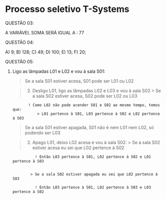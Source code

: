 # Processo seletivo T-Systems

QUESTÃO 03:

A VARIÁVEL SOMA SERÁ IGUAL A : 77

QUESTÃO 04:

A) 9; B) 128; C) 49; D) 100; E) 13; F) 20;

QUESTÃO 05:

1) Ligo as lâmpadas L01 e L02 e vou à sala S01:
    > Se a sala S01 estiver acesa, S01 pode ser L01 ou L02

    > 2) Desligo L01, ligo as lâmpadas L02 e L03 e vou à sala S02
              > Se a sala S02 estiver acesa, S02 pode ser L02 ou L03

              ! Como L02 não pode acender S01 e S02 ao mesmo tempo, temos que:
                  > L01 pertence à S01, L03 pertence à S02 e L02 pertence à S03

    > Se a sala S01 estiver apagada, S01 não é nem L01 nem L02, só podendo ser L03

    > 2) Apago L01, deixo L02 acesa e vou à sala S02:
              > Se a sala S02 estiver acesa eu sei que L02 pertence à S02

                 ! Então L03 pertence à S01, L02 pertence à S02 e L01 pertence à S03
    

               > Se a sala S02 estiver apagada eu sei que L02 pertence à S03

                 ! Então L03 pertence à S01, L02 pertence à S03 e L03 pertence à S02






